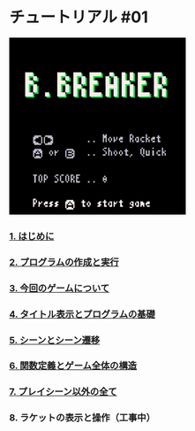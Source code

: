 # チュートリアル #01

![](imgs/tutorial_01/x8_bbreaker.gif)

### [1. はじめに](tutorial_01_01.md) 
    
### [2. プログラムの作成と実行](tutorial_01_02.md)
    
### [3. 今回のゲームについて](tutorial_01_03.md)
    
### [4. タイトル表示とプログラムの基礎](tutorial_01_04.md)

### [5. シーンとシーン遷移](tutorial_01_05.md)

### [6. 関数定義とゲーム全体の構造](tutorial_01_06.md)

### [7. プレイシーン以外の全て](tutorial_01_07.md)

### 8. ラケットの表示と操作（工事中）
